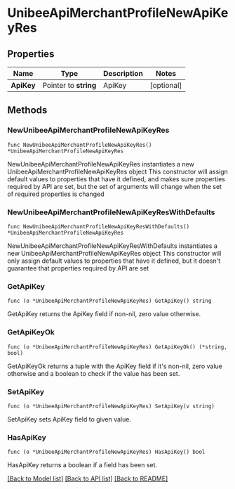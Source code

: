 # UnibeeApiMerchantProfileNewApiKeyRes

## Properties

Name | Type | Description | Notes
------------ | ------------- | ------------- | -------------
**ApiKey** | Pointer to **string** | ApiKey | [optional] 

## Methods

### NewUnibeeApiMerchantProfileNewApiKeyRes

`func NewUnibeeApiMerchantProfileNewApiKeyRes() *UnibeeApiMerchantProfileNewApiKeyRes`

NewUnibeeApiMerchantProfileNewApiKeyRes instantiates a new UnibeeApiMerchantProfileNewApiKeyRes object
This constructor will assign default values to properties that have it defined,
and makes sure properties required by API are set, but the set of arguments
will change when the set of required properties is changed

### NewUnibeeApiMerchantProfileNewApiKeyResWithDefaults

`func NewUnibeeApiMerchantProfileNewApiKeyResWithDefaults() *UnibeeApiMerchantProfileNewApiKeyRes`

NewUnibeeApiMerchantProfileNewApiKeyResWithDefaults instantiates a new UnibeeApiMerchantProfileNewApiKeyRes object
This constructor will only assign default values to properties that have it defined,
but it doesn't guarantee that properties required by API are set

### GetApiKey

`func (o *UnibeeApiMerchantProfileNewApiKeyRes) GetApiKey() string`

GetApiKey returns the ApiKey field if non-nil, zero value otherwise.

### GetApiKeyOk

`func (o *UnibeeApiMerchantProfileNewApiKeyRes) GetApiKeyOk() (*string, bool)`

GetApiKeyOk returns a tuple with the ApiKey field if it's non-nil, zero value otherwise
and a boolean to check if the value has been set.

### SetApiKey

`func (o *UnibeeApiMerchantProfileNewApiKeyRes) SetApiKey(v string)`

SetApiKey sets ApiKey field to given value.

### HasApiKey

`func (o *UnibeeApiMerchantProfileNewApiKeyRes) HasApiKey() bool`

HasApiKey returns a boolean if a field has been set.


[[Back to Model list]](../README.md#documentation-for-models) [[Back to API list]](../README.md#documentation-for-api-endpoints) [[Back to README]](../README.md)


